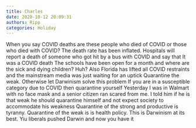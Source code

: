 ```yaml
---
title: Charles
date: 2020-10-12 20:09:31
authors: Ripp
categories: Holiday
---
```


 When you say COVID deaths are these people who died of COVID or those who died with COVID?
The death rate has been inflated.   Hospitals will
report a death of someone who got hit by a bus with COVID and say that It was a COVID death
The schools have been open for a month and where are the sick and dying children?   Huh?
Also Florida has lifted all COVID restraints and the mainstream media was just waiting for an uptick
Quarantine the weak.    Otherwise let Darwinism solve this problem
If you are in a susceptible category due to COVID then quarantine yourself
Yesterday I was in Walmart with no face mask and a senior citizen  ran scared from me.  I told him if he is that weak he should quarantine himself and not expect society to accommodate his weakness 
Quarantine of the strong and productive is tyranny.  Quarantine of the weak is is health policy.  This is  Darwinism at its best.  Yiu liberals pushed Darwin and now you have it